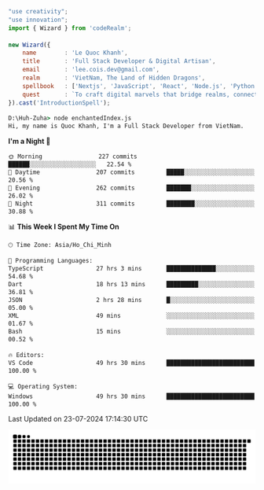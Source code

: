 <!--x axis divider-->

```js 
"use creativity";
"use innovation";
import { Wizard } from 'codeRealm';

new Wizard({
    name        : 'Le Quoc Khanh',
    title       : 'Full Stack Developer & Digital Artisan',
    email       : 'lee.cois.dev@gmail.com',
    realm       : 'VietNam, The Land of Hidden Dragons',
    spellbook   : ['Nextjs', 'JavaScript', 'React', 'Node.js', 'Python', 'Django', 'Cloud Services'],
    quest       : `To craft digital marvels that bridge realms, connect cultures, and bring imagination to life.`,
}).cast('IntroductionSpell');
```

```cmd
D:\Huh-Zuha> node enchantedIndex.js
Hi, my name is Quoc Khanh, I'm a Full Stack Developer from VietNam.
```
<!--START_SECTION:waka-->
**I'm a Night 🦉** 

```text
🌞 Morning                227 commits         ██████░░░░░░░░░░░░░░░░░░░   22.54 % 
🌆 Daytime                207 commits         █████░░░░░░░░░░░░░░░░░░░░   20.56 % 
🌃 Evening                262 commits         ███████░░░░░░░░░░░░░░░░░░   26.02 % 
🌙 Night                  311 commits         ████████░░░░░░░░░░░░░░░░░   30.88 % 
```


📊 **This Week I Spent My Time On** 

```text
🕑︎ Time Zone: Asia/Ho_Chi_Minh

💬 Programming Languages: 
TypeScript               27 hrs 3 mins       ██████████████░░░░░░░░░░░   54.68 % 
Dart                     18 hrs 13 mins      █████████░░░░░░░░░░░░░░░░   36.81 % 
JSON                     2 hrs 28 mins       █░░░░░░░░░░░░░░░░░░░░░░░░   05.00 % 
XML                      49 mins             ░░░░░░░░░░░░░░░░░░░░░░░░░   01.67 % 
Bash                     15 mins             ░░░░░░░░░░░░░░░░░░░░░░░░░   00.52 % 

🔥 Editors: 
VS Code                  49 hrs 30 mins      █████████████████████████   100.00 % 

💻 Operating System: 
Windows                  49 hrs 30 mins      █████████████████████████   100.00 % 
```


 Last Updated on 23-07-2024 17:14:30 UTC
<!--END_SECTION:waka-->
<picture>
  <source media="(prefers-color-scheme: dark)" srcset="https://raw.githubusercontent.com/leecois/leecois/output/github-contribution-grid-snake-dark.svg">
  <source media="(prefers-color-scheme: light)" srcset="https://raw.githubusercontent.com/leecois/leecois/output/github-contribution-grid-snake.svg">
  <img alt="github contribution grid snake animation" src="https://raw.githubusercontent.com/leecois/leecois/output/github-contribution-grid-snake.svg">
</picture>
